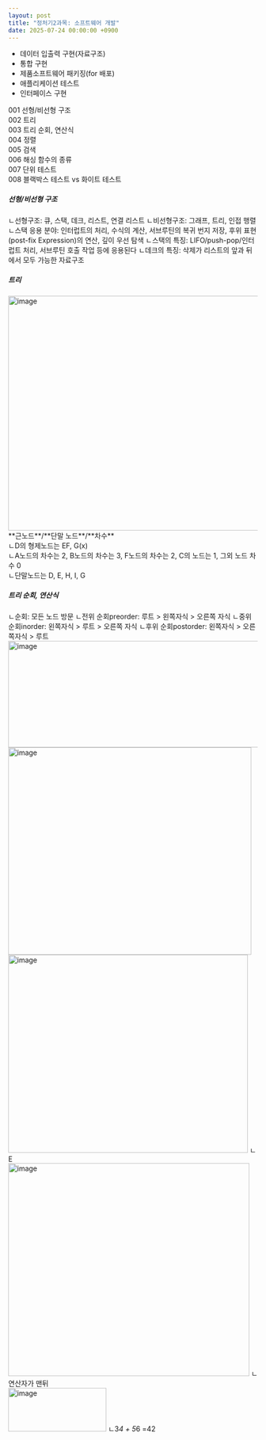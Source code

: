 ```yaml
---
layout: post
title: "정처기2과목: 소프트웨어 개발"
date: 2025-07-24 00:00:00 +0900
---
```


* 데이터 입출력 구현(자료구조)
* 통합 구현
* 제품소프트웨어 패키징(for 배포)
* 애플리케이션 테스트 
* 인터페이스 구현

001 선형/비선형 구조<br/>
002 트리<br/>
003 트리 순회, 연산식<br/>
004 정렬<br/>
005 검색<br/>
006 해싱 함수의 종류<br/>
007 단위 테스트<br/>
008 블랙박스 테스트 vs 화이트 테스트<br/>

##### 선형/비선형 구조
ㄴ선형구조: 큐, 스택, 데크, 리스트, 연결 리스트
ㄴ비선형구조: 그래프, 트리, 인접 행렬
ㄴ스택 응용 분야: 인터럽트의 처리, 수식의 계산, 서브루틴의 복귀 번지 저장, 후위 표현(post-fix Expression)의 연산, 깊이 우선 탐색
ㄴ스택의 특징: LIFO/push-pop/인터럽트 처리, 서브루틴 호출 작업 등에 응용된다
ㄴ데크의 특징: 삭제가 리스트의 앞과 뒤에서 모두 가능한 자료구조

##### 트리 
<img width="974" height="474" alt="image" src="https://github.com/user-attachments/assets/ef7311d0-5839-4c9a-bb68-6eddaadf0881" />
**근노드**/**단말 노드**/**차수**<br/>
ㄴD의 형제노드는 EF, G(x)<br/>
ㄴA노드의 차수는 2, B노드의 차수는 3, F노드의 차수는 2, C의 노드는 1, 그외 노드 차수 0 <br/>
ㄴ단말노드는 D, E, H, I, G<br/>


##### 트리 순회, 연산식 
ㄴ순회: 모든 노드 방문
ㄴ전위 순회preorder: 루트 > 왼쪽자식 > 오른쪽 자식
ㄴ중위 순회inorder: 왼쪽자식 > 루트 > 오른쪽 자식
ㄴ후위 순회postorder: 왼쪽자식 > 오른쪽자식 > 루트 
<img width="787" height="215" alt="image" src="https://github.com/user-attachments/assets/33386d81-335d-40a5-abe4-19a4b9d0f137" /><br/>
<img width="491" height="419" alt="image" src="https://github.com/user-attachments/assets/b87e4a4b-2969-4421-8c8c-9f021cf085a3" />
<img width="484" height="400" alt="image" src="https://github.com/user-attachments/assets/2384ddeb-c723-4ea2-9148-a774f72daca6" />
ㄴE<br/>
<img width="487" height="430" alt="image" src="https://github.com/user-attachments/assets/965a54b0-fcc1-4714-9a98-1d50183eeff9" />
ㄴ연산자가 맨뒤<br/>
<img width="198" height="88" alt="image" src="https://github.com/user-attachments/assets/5ff17f4f-8e4a-4615-9aa8-29a107a84bd1" />
ㄴ3*4 + 5*6 =42


#####
